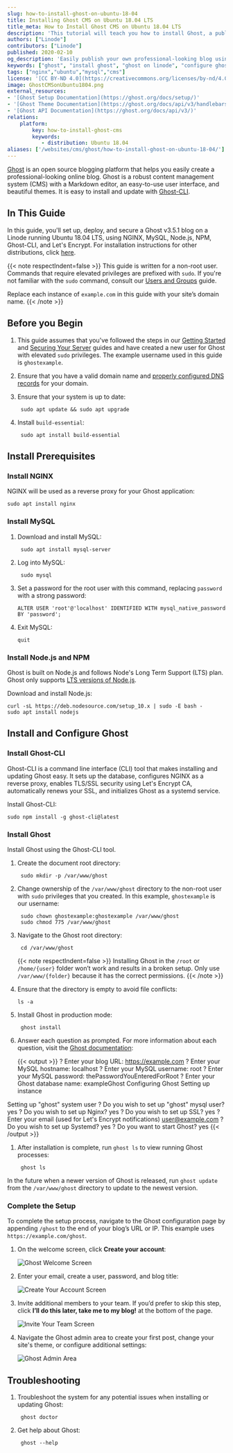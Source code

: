 ```yaml
---
slug: how-to-install-ghost-on-ubuntu-18-04
title: Installing Ghost CMS on Ubuntu 18.04 LTS
title_meta: How to Install Ghost CMS on Ubuntu 18.04 LTS
description: 'This tutorial will teach you how to install Ghost, a publishing platform great for running blogs and sharing published content, on Ubuntu 18.04.'
authors: ["Linode"]
contributors: ["Linode"]
published: 2020-02-10
og_description: 'Easily publish your own professional-looking blog using Ghost on your Linode running Ubuntu 18.04 LTS.'
keywords: ["ghost", "install ghost", "ghost on linode", "configure ghost", "deploy ghost on ubuntu 18.04", "ghost cms"]
tags: ["nginx","ubuntu","mysql","cms"]
license: '[CC BY-ND 4.0](https://creativecommons.org/licenses/by-nd/4.0)'
image: GhostCMSonUbuntu1804.png
external_resources:
- '[Ghost Setup Documentation](https://ghost.org/docs/setup/)'
- '[Ghost Theme Documentation](https://ghost.org/docs/api/v3/handlebars-themes/)'
- '[Ghost API Documentation](https://ghost.org/docs/api/v3/)'
relations:
    platform:
        key: how-to-install-ghost-cms
        keywords:
           - distribution: Ubuntu 18.04
aliases: ['/websites/cms/ghost/how-to-install-ghost-on-ubuntu-18-04/']
---
```


[Ghost](https://ghost.org/developers/) is an open source blogging platform that helps you easily create a professional-looking online blog. Ghost is a robust content management system (CMS) with a Markdown editor, an easy-to-use user interface, and beautiful themes. It is easy to install and update with [Ghost-CLI](https://github.com/TryGhost/Ghost-CLI).

## In This Guide

In this guide, you'll set up, deploy, and secure a Ghost v3.5.1 blog on a Linode running Ubuntu 18.04 LTS, using NGINX, MySQL, Node.js, NPM, Ghost-CLI, and Let's Encrypt. For installation instructions for other distributions, click [here](/docs/websites/cms/ghost).

{{< note respectIndent=false >}}
This guide is written for a non-root user. Commands that require elevated privileges are prefixed with `sudo`. If you're not familiar with the `sudo` command, consult our [Users and Groups](/docs/guides/linux-users-and-groups/) guide.

Replace each instance of `example.com` in this guide with your site’s domain name.
{{< /note >}}

## Before you Begin

1. This guide assumes that you've followed the steps in our [Getting Started](/docs/products/platform/get-started/) and [Securing Your Server](/docs/products/compute/compute-instances/guides/set-up-and-secure/) guides and have created a new user for Ghost with elevated `sudo` privileges. The example username used in this guide is `ghostexample`.

1. Ensure that you have a valid domain name and [properly configured DNS records](/docs/products/networking/dns-manager/) for your domain.

1. Ensure that your system is up to date:

        sudo apt update && sudo apt upgrade

1. Install `build-essential`:

        sudo apt install build-essential

## Install Prerequisites

### Install NGINX

NGINX will be used as a reverse proxy for your Ghost application:

    sudo apt install nginx

### Install MySQL

1. Download and install MySQL:

        sudo apt install mysql-server

1. Log into MySQL:

        sudo mysql

1.  Set a password for the root user with this command, replacing `password` with a strong password:

        ALTER USER 'root'@'localhost' IDENTIFIED WITH mysql_native_password BY 'password';

1.  Exit MySQL:

        quit

### Install Node.js and NPM

Ghost is built on Node.js and follows Node's Long Term Support (LTS) plan. Ghost only supports [LTS versions of Node.js](https://github.com/nodejs/LTS).

Download and install Node.js:

    curl -sL https://deb.nodesource.com/setup_10.x | sudo -E bash -
    sudo apt install nodejs

## Install and Configure Ghost

### Install Ghost-CLI

Ghost-CLI is a command line interface (CLI) tool that makes installing and updating Ghost easy. It sets up the database, configures NGINX as a reverse proxy, enables TLS/SSL security using Let's Encrypt CA, automatically renews your SSL, and initializes Ghost as a systemd service.

Install Ghost-CLI:

    sudo npm install -g ghost-cli@latest

### Install Ghost

Install Ghost using the Ghost-CLI tool.

1. Create the document root directory:

        sudo mkdir -p /var/www/ghost

1. Change ownership of the `/var/www/ghost` directory to the non-root user with `sudo` privileges that you created. In this example, `ghostexample` is our username:

        sudo chown ghostexample:ghostexample /var/www/ghost
        sudo chmod 775 /var/www/ghost

1. Navigate to the Ghost root directory:

        cd /var/www/ghost

    {{< note respectIndent=false >}}
Installing Ghost in the `/root` or `/home/{user}` folder won’t work and results in a broken setup. Only use `/var/www/{folder}` because it has the correct permissions.
{{< /note >}}

1.  Ensure that the directory is empty to avoid file conflicts:

        ls -a

1. Install Ghost in production mode:

        ghost install

1. Answer each question as prompted. For more information about each question, visit the [Ghost documentation](https://ghost.org/docs/install/ubuntu/#install-questions):

    {{< output >}}
? Enter your blog URL: https://example.com
? Enter your MySQL hostname: localhost
? Enter your MySQL username: root
? Enter your MySQL password: thePasswordYouEnteredForRoot
? Enter your Ghost database name: exampleGhost
Configuring Ghost
Setting up instance

Setting up "ghost" system user
? Do you wish to set up "ghost" mysql user? yes
? Do you wish to set up Nginx? yes
? Do you wish to set up SSL? yes
? Enter your email (used for Let's Encrypt notifications) user@example.com
? Do you wish to set up Systemd? yes
? Do you want to start Ghost? yes
{{< /output >}}

1. After installation is complete, run `ghost ls` to view running Ghost processes:

        ghost ls

In the future when a newer version of Ghost is released, run `ghost update` from the `/var/www/ghost` directory to update to the newest version.

### Complete the Setup

To complete the setup process, navigate to the Ghost configuration page by appending `/ghost` to the end of your blog’s URL or IP. This example uses `https://example.com/ghost`.

1. On the welcome screen, click **Create your account**:

    ![Ghost Welcome Screen](ghost-welcome-screen.png "Ghost Welcome Screen")

1. Enter your email, create a user, password, and blog title:

    ![Create Your Account Screen](ghost-create-your-account.png "Create Your Account Screen")

1. Invite additional members to your team. If you’d prefer to skip this step, click **I’ll do this later, take me to my blog!** at the bottom of the page.

    ![Invite Your Team Screen](ghost-1-0-0-invite-team-small.png "Invite Your Team Screen")

1. Navigate the Ghost admin area to create your first post, change your site's theme, or configure additional settings:

    ![Ghost Admin Area](ghost-admin-area.png "Ghost Admin Area")

## Troubleshooting

1. Troubleshoot the system for any potential issues when installing or updating Ghost:

        ghost doctor

1. Get help about Ghost:

        ghost --help
